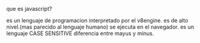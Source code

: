 que es javascript?

es un lenguaje de programacion interpretado por el v8engine.
es de alto nivel.(mas parecido al lenguaje humano)
se ejecuta en el navegador.
es un lenguaje CASE SENSITIVE diferencia entre mayus y minus.
